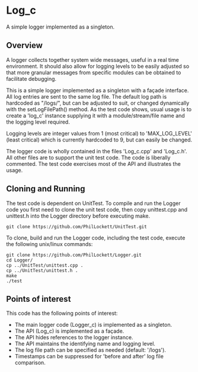 # Log_c

A simple logger implemented as a singleton.

## Overview

A logger collects together system wide messages, useful in a real time 
environment. It should also allow for logging levels to be easily adjusted so 
that more granular messages from specific modules can be obtained to 
facilitate debugging.

This is a simple logger implemented as a singleton with a façade interface. 
All log entries are sent to the same log file. The default log path is 
hardcoded as "/logs/", but can be adjusted to suit, or changed dynamically 
with the setLogFilePath() method. As the test code shows, usual usage is to 
create a 'log_c' instance supplying it with a module/stream/file name and the 
logging level required.

Logging levels are integer values from 1 (most critical) to 'MAX_LOG_LEVEL' 
(least critical) which is currently hardcoded to 9, but can easily be 
changed.

The logger code is wholly contained in the files 'Log_c.cpp' and 'Log_c.h'. 
All other files are to support the unit test code. The code is liberally 
commented. The test code exercises most of the API and illustrates the usage.

## Cloning and Running

The test code is dependent on UnitTest. To compile and run the Logger code you
first need to clone the unit test code, then copy unittest.cpp and unittest.h 
into the Logger directory before executing make.

    git clone https://github.com/PhilLockett/UnitTest.git

To clone, build and run the Logger code, including the test code, execute the 
following unix/linux commands:

    git clone https://github.com/PhilLockett/Logger.git
    cd Logger/
    cp ../UnitTest/unittest.cpp .
    cp ../UnitTest/unittest.h .
    make
    ./test

## Points of interest

This code has the following points of interest:

  * The main logger code (Logger_c) is implemented as a singleton.
  * The API (Log_c) is implemented as a façade.
  * The API hides references to the logger instance.
  * The API maintains the identifying name and logging level.
  * The log file path can be specified as needed (default: '/logs').
  * Timestamps can be suppressed for 'before and after' log file comparison.
